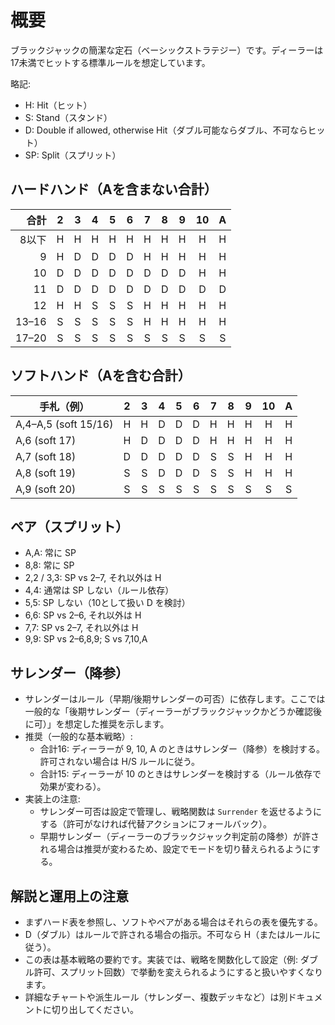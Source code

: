 # 概要

ブラックジャックの簡潔な定石（ベーシックストラテジー）です。ディーラーは17未満でヒットする標準ルールを想定しています。

略記:

- H: Hit（ヒット）
- S: Stand（スタンド）
- D: Double if allowed, otherwise Hit（ダブル可能ならダブル、不可ならヒット）
- SP: Split（スプリット）

## ハードハンド（Aを含まない合計）

| 合計 | 2 | 3 | 4 | 5 | 6 | 7 | 8 | 9 | 10 | A |
|---:|:-:|:-:|:-:|:-:|:-:|:-:|:-:|:-:|:-:|:-:|
| 8以下 | H | H | H | H | H | H | H | H | H | H |
| 9 | H | D | D | D | D | H | H | H | H | H |
| 10 | D | D | D | D | D | D | D | D | H | H |
| 11 | D | D | D | D | D | D | D | D | D | D |
| 12 | H | H | S | S | S | H | H | H | H | H |
| 13–16 | S | S | S | S | S | H | H | H | H | H |
| 17–20 | S | S | S | S | S | S | S | S | S | S |

## ソフトハンド（Aを含む合計）

| 手札（例） | 2 | 3 | 4 | 5 | 6 | 7 | 8 | 9 | 10 | A |
|---|:-:|:-:|:-:|:-:|:-:|:-:|:-:|:-:|:-:|:-:|
| A,4–A,5 (soft 15/16) | H | H | D | D | D | H | H | H | H | H |
| A,6 (soft 17) | H | D | D | D | D | H | H | H | H | H |
| A,7 (soft 18) | D | D | D | D | D | S | S | H | H | H |
| A,8 (soft 19) | S | S | D | D | D | S | S | H | H | H |
| A,9 (soft 20) | S | S | S | S | S | S | S | S | S | S |

## ペア（スプリット）

- A,A: 常に SP
- 8,8: 常に SP
- 2,2 / 3,3: SP vs 2–7, それ以外は H
- 4,4: 通常は SP しない（ルール依存）
- 5,5: SP しない（10として扱い D を検討）
- 6,6: SP vs 2–6, それ以外は H
- 7,7: SP vs 2–7, それ以外は H
- 9,9: SP vs 2–6,8,9; S vs 7,10,A

## サレンダー（降参）

- サレンダーはルール（早期/後期サレンダーの可否）に依存します。ここでは一般的な「後期サレンダー（ディーラーがブラックジャックかどうか確認後に可）」を想定した推奨を示します。
- 推奨（一般的な基本戦略）:
  - 合計16: ディーラーが 9, 10, A のときはサレンダー（降参）を検討する。許可されない場合は H/S ルールに従う。
  - 合計15: ディーラーが 10 のときはサレンダーを検討する（ルール依存で効果が変わる）。
- 実装上の注意:
  - サレンダー可否は設定で管理し、戦略関数は `Surrender` を返せるようにする（許可がなければ代替アクションにフォールバック）。
  - 早期サレンダー（ディーラーのブラックジャック判定前の降参）が許される場合は推奨が変わるため、設定でモードを切り替えられるようにする。

## 解説と運用上の注意

- まずハード表を参照し、ソフトやペアがある場合はそれらの表を優先する。
- D（ダブル）はルールで許される場合の指示。不可なら H（またはルールに従う）。
- この表は基本戦略の要約です。実装では、戦略を関数化して設定（例: ダブル許可、スプリット回数）で挙動を変えられるようにすると扱いやすくなります。
- 詳細なチャートや派生ルール（サレンダー、複数デッキなど）は別ドキュメントに切り出してください。
